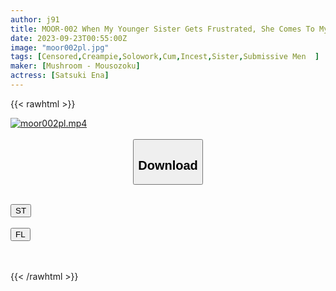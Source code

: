 ```yaml
---
author: j91
title: MOOR-002 When My Younger Sister Gets Frustrated, She Comes To My House And Squeezes A Lot Of Sperm To Make Her Happy, A Semen Vampire Ena Satsuki
date: 2023-09-23T00:55:00Z
image: "moor002pl.jpg"
tags: [Censored,Creampie,Solowork,Cum,Incest,Sister,Submissive Men	]
maker: [Mushroom - Mousozoku]
actress: [Satsuki Ena]
---
```



{{< rawhtml >}}

<div class="video" data-videoid="M7b1bzRRz6Im8MK">
    <a href="javascript:;">
        <img src="https://my.j91.asia/posts/moor002pl/moor002pl.jpg" width="WIDTH" height="HEIGHT" alt="moor002pl.mp4" loading="lazy">
    </a>
</div>

<script type="text/javascript" src="https://j91.asia/asset/on-demand-st.js"></script>

<br>
  <link rel="stylesheet" href="https://j91.asia/asset/bs5.css">
  
  <center>
  <button class="btn btn-primary" type="button" data-bs-toggle="collapse" data-bs-target=".multi-collapse" aria-expanded="false" aria-controls="multiCollapseExample1 multiCollapseExample2"><h2>Download</h2></button></center>
</p>
<div class="row">
  <div class="col">
    <div class="collapse multi-collapse" id="multiCollapseExample1">
      <div class="card card-body">
	      	      <br>
<div class="buttons">  
<a href="https://streamtape.to/v/M7b1bzRRz6Im8MK"><button class="btn-hover color-3"><i class="fa fa-download"></i> ST</button></a></div>
    </div>
  </div>
</div>
  <div class="col">
    <div class="collapse multi-collapse" id="multiCollapseExample2">
      <div class="card card-body">
	      <br>
<div class="buttons">
    <a href="https://filelions.online/f/ikl5s8mum1zd"><button class="btn-hover color-9"><i class="fa fa-download"></i> FL</button></a></div>
<br><br>
      </div>
    </div>
  </div>
</div>

{{< /rawhtml >}}
